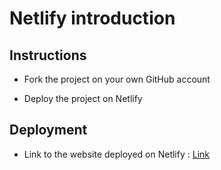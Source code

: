 # Netlify introduction

## Instructions

* Fork the project on your own GitHub account

* Deploy the project on Netlify

## Deployment

* Link to the website deployed on Netlify : [Link](https://nifty-chandrasekhar-227273.netlify.com/)
